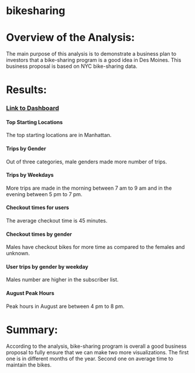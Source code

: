 # bikesharing
# Overview of the Analysis:
The main purpose of this analysis is to demonstrate a business plan to investors that  a bike-sharing program is a good idea in Des Moines. This business proposal is based on NYC bike-sharing data.
# Results:
### [Link to Dashboard](https://public.tableau.com/app/profile/jagbir.singh5457/viz/weekly_challenge/NYCCitiBike?publish=yes)
#### Top Starting Locations
The top starting locations are in Manhattan.
#### Trips by Gender
Out of three categories, male genders made more number of trips.
#### Trips by Weekdays
More trips are made in the morning between 7 am to 9 am and in the evening between 5 pm to 7 pm.
#### Checkout times for users
The average checkout time is 45 minutes.
#### Checkout times by gender
Males have checkout bikes for more time as compared to the females and unknown.
#### User trips by gender by weekday
Males number are higher in the subscriber list.
#### August Peak Hours
Peak hours in August are between 4 pm to 8 pm.
# Summary:
According to the analysis, bike-sharing program is overall a good business proposal to fully ensure that we can make two more visualizations. The first one is in different months of the year. Second one on average time to maintain the bikes.